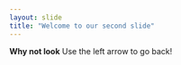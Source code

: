 ```yaml
---
layout: slide
title: "Welcome to our second slide"
---
```

**Why not look**
Use the left arrow to go back!
